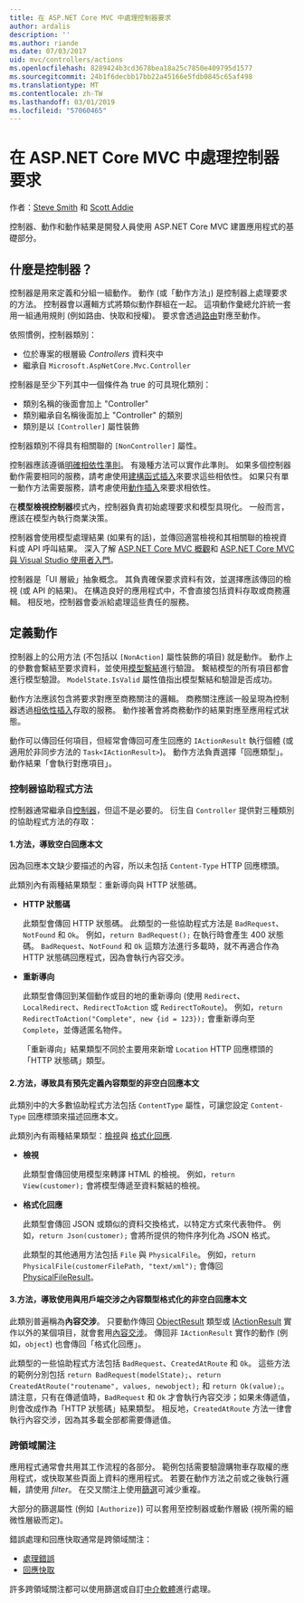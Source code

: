```yaml
---
title: 在 ASP.NET Core MVC 中處理控制器要求
author: ardalis
description: ''
ms.author: riande
ms.date: 07/03/2017
uid: mvc/controllers/actions
ms.openlocfilehash: 8289424b3cd3678bea18a25c7850e409795d1577
ms.sourcegitcommit: 24b1f6decbb17bb22a45166e5fdb0845c65af498
ms.translationtype: MT
ms.contentlocale: zh-TW
ms.lasthandoff: 03/01/2019
ms.locfileid: "57060465"
---
```

# <a name="handle-requests-with-controllers-in-aspnet-core-mvc"></a>在 ASP.NET Core MVC 中處理控制器要求

作者：[Steve Smith](https://ardalis.com/) 和 [Scott Addie](https://github.com/scottaddie)

控制器、動作和動作結果是開發人員使用 ASP.NET Core MVC 建置應用程式的基礎部分。

## <a name="what-is-a-controller"></a>什麼是控制器？

控制器是用來定義和分組一組動作。 動作 (或「動作方法」) 是控制器上處理要求的方法。 控制器會以邏輯方式將類似動作群組在一起。 這項動作彙總允許統一套用一組通用規則 (例如路由、快取和授權)。 要求會透過[路由](xref:mvc/controllers/routing)對應至動作。

依照慣例，控制器類別：
* 位於專案的根層級 *Controllers* 資料夾中
* 繼承自 `Microsoft.AspNetCore.Mvc.Controller`

控制器是至少下列其中一個條件為 true 的可具現化類別：
* 類別名稱的後面會加上 "Controller"
* 類別繼承自名稱後面加上 "Controller" 的類別
* 類別是以 `[Controller]` 屬性裝飾

控制器類別不得具有相關聯的 `[NonController]` 屬性。

控制器應該遵循[明確相依性準則](/dotnet/standard/modern-web-apps-azure-architecture/architectural-principles#explicit-dependencies)。 有幾種方法可以實作此準則。 如果多個控制器動作需要相同的服務，請考慮使用[建構函式插入](xref:mvc/controllers/dependency-injection#constructor-injection)來要求這些相依性。 如果只有單一動作方法需要服務，請考慮使用[動作插入](xref:mvc/controllers/dependency-injection#action-injection-with-fromservices)來要求相依性。

在**模型檢視控制器**模式內，控制器負責初始處理要求和模型具現化。 一般而言，應該在模型內執行商業決策。

控制器會使用模型處理結果 (如果有的話)，並傳回適當檢視和其相關聯的檢視資料或 API 呼叫結果。 深入了解 [ASP.NET Core MVC 概觀](xref:mvc/overview)和 [ASP.NET Core MVC 與 Visual Studio 使用者入門](xref:tutorials/first-mvc-app/start-mvc)。

控制器是「UI 層級」抽象概念。 其負責確保要求資料有效，並選擇應該傳回的檢視 (或 API 的結果)。 在構造良好的應用程式中，不會直接包括資料存取或商務邏輯。 相反地，控制器會委派給處理這些責任的服務。

## <a name="defining-actions"></a>定義動作

控制器上的公用方法 (不包括以 `[NonAction]` 屬性裝飾的項目) 就是動作。 動作上的參數會繫結至要求資料，並使用[模型繫結](xref:mvc/models/model-binding)進行驗證。 繫結模型的所有項目都會進行模型驗證。 `ModelState.IsValid` 屬性值指出模型繫結和驗證是否成功。

動作方法應該包含將要求對應至商務關注的邏輯。 商務關注應該一般呈現為控制器透過[相依性插入](xref:mvc/controllers/dependency-injection)存取的服務。 動作接著會將商務動作的結果對應至應用程式狀態。

動作可以傳回任何項目，但經常會傳回可產生回應的 `IActionResult` 執行個體 (或適用於非同步方法的 `Task<IActionResult>`)。 動作方法負責選擇「回應類型」。 動作結果「會執行對應項目」。

### <a name="controller-helper-methods"></a>控制器協助程式方法

控制器通常繼承自[控制器](/dotnet/api/microsoft.aspnetcore.mvc.controller)，但這不是必要的。 衍生自 `Controller` 提供對三種類別的協助程式方法的存取：

#### <a name="1-methods-resulting-in-an-empty-response-body"></a>1.方法，導致空白回應本文

因為回應本文缺少要描述的內容，所以未包括 `Content-Type` HTTP 回應標頭。

此類別內有兩種結果類型：重新導向與 HTTP 狀態碼。

* **HTTP 狀態碼**

    此類型會傳回 HTTP 狀態碼。 此類型的一些協助程式方法是 `BadRequest`、`NotFound` 和 `Ok`。 例如，`return BadRequest();` 在執行時會產生 400 狀態碼。 `BadRequest`、`NotFound` 和 `Ok` 這類方法進行多載時，就不再適合作為 HTTP 狀態碼回應程式，因為會執行內容交涉。

* **重新導向**

    此類型會傳回到某個動作或目的地的重新導向 (使用 `Redirect`、`LocalRedirect`、`RedirectToAction` 或 `RedirectToRoute`)。 例如，`return RedirectToAction("Complete", new {id = 123});` 會重新導向至 `Complete`，並傳遞匿名物件。

    「重新導向」結果類型不同於主要用來新增 `Location` HTTP 回應標頭的「HTTP 狀態碼」類型。

#### <a name="2-methods-resulting-in-a-non-empty-response-body-with-a-predefined-content-type"></a>2.方法，導致具有預先定義內容類型的非空白回應本文

此類別中的大多數協助程式方法包括 `ContentType` 屬性，可讓您設定 `Content-Type` 回應標頭來描述回應本文。

此類別內有兩種結果類型：[檢視](xref:mvc/views/overview)與 [格式化回應](xref:web-api/advanced/formatting).

* **檢視**

    此類型會傳回使用模型來轉譯 HTML 的檢視。 例如，`return View(customer);` 會將模型傳遞至資料繫結的檢視。

* **格式化回應**

    此類型會傳回 JSON 或類似的資料交換格式，以特定方式來代表物件。 例如，`return Json(customer);` 會將所提供的物件序列化為 JSON 格式。
    
    此類型的其他通用方法包括 `File` 與 `PhysicalFile`。 例如，`return PhysicalFile(customerFilePath, "text/xml");` 會傳回 [PhysicalFileResult](/dotnet/api/microsoft.aspnetcore.mvc.physicalfileresult)。

#### <a name="3-methods-resulting-in-a-non-empty-response-body-formatted-in-a-content-type-negotiated-with-the-client"></a>3.方法，導致使用與用戶端交涉之內容類型格式化的非空白回應本文

此類別普遍稱為**內容交涉**。 只要動作傳回 [ObjectResult](/dotnet/api/microsoft.aspnetcore.mvc.objectresult) 類型或 [IActionResult](/dotnet/api/microsoft.aspnetcore.mvc.iactionresult) 實作以外的某個項目，就會套用[內容交涉](xref:web-api/advanced/formatting#content-negotiation)。 傳回非 `IActionResult` 實作的動作 (例如，`object`) 也會傳回「格式化回應」。

此類型的一些協助程式方法包括 `BadRequest`、`CreatedAtRoute` 和 `Ok`。 這些方法的範例分別包括 `return BadRequest(modelState);`、`return CreatedAtRoute("routename", values, newobject);` 和 `return Ok(value);`。 請注意，只有在傳遞值時，`BadRequest` 和 `Ok` 才會執行內容交涉；如果未傳遞值，則會改成作為「HTTP 狀態碼」結果類型。 相反地，`CreatedAtRoute` 方法一律會執行內容交涉，因為其多載全部都需要傳遞值。

### <a name="cross-cutting-concerns"></a>跨領域關注

應用程式通常會共用其工作流程的各部分。 範例包括需要驗證購物車存取權的應用程式，或快取某些頁面上資料的應用程式。 若要在動作方法之前或之後執行邏輯，請使用 *filter*。 在交叉關注上使用[篩選](xref:mvc/controllers/filters)可減少重複。

大部分的篩選屬性 (例如 `[Authorize]`) 可以套用至控制器或動作層級 (視所需的細微性層級而定)。

錯誤處理和回應快取通常是跨領域關注：
   * [處理錯誤](xref:mvc/controllers/filters#exception-filters)
   * [回應快取](xref:performance/caching/response)

許多跨領域關注都可以使用篩選或自訂[中介軟體](xref:fundamentals/middleware/index)進行處理。
